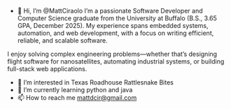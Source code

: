 - 👋 Hi, I’m @MattCiraolo
I’m a passionate Software Developer and Computer Science graduate from the University at Buffalo (B.S., 3.65 GPA, December 2025). My experience spans embedded systems, automation, and web development, with a focus on writing efficient, reliable, and scalable software.

I enjoy solving complex engineering problems—whether that’s designing flight software for nanosatellites, automating industrial systems, or building full-stack web applications.
- 👀 I’m interested in Texas Roadhouse Rattlesnake Bites
- 🌱 I’m currently learning python and java
- 📫 How to reach me mattdcir@gmail.com
